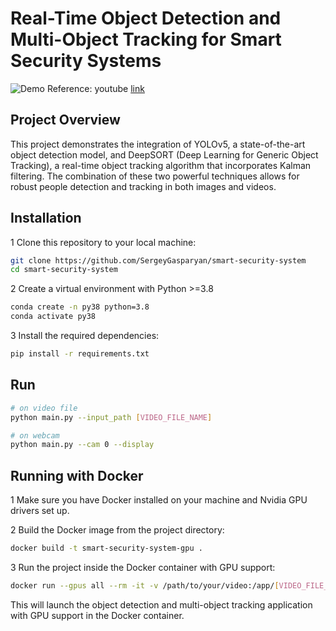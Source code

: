 # Real-Time Object Detection and Multi-Object Tracking for Smart Security Systems
![Demo](assets/result.gif)
Reference: youtube [link](https://www.youtube.com/watch?v=ZBIX2cHvizA&ab_channel=XAmbience) 

## Project Overview
This project demonstrates the integration of YOLOv5, a state-of-the-art object detection model, and DeepSORT (Deep Learning for Generic Object Tracking), a real-time object tracking algorithm that incorporates Kalman filtering. The combination of these two powerful techniques allows for robust people detection and tracking in both images and videos.

## Installation
1 Clone this repository to your local machine:
```bash
git clone https://github.com/SergeyGasparyan/smart-security-system
cd smart-security-system
```

2 Create a virtual environment with Python >=3.8
```bash
conda create -n py38 python=3.8    
conda activate py38   
```

3 Install the required dependencies:
```bash
pip install -r requirements.txt
```

## Run
```bash
# on video file
python main.py --input_path [VIDEO_FILE_NAME]

# on webcam 
python main.py --cam 0 --display
```

## Running with Docker
1 Make sure you have Docker installed on your machine and Nvidia GPU drivers set up.

2 Build the Docker image from the project directory:
```bash
docker build -t smart-security-system-gpu .
```

3 Run the project inside the Docker container with GPU support:
```bash
docker run --gpus all --rm -it -v /path/to/your/video:/app/[VIDEO_FILE_NAME] smart-security-system-gpu
```
This will launch the object detection and multi-object tracking application with GPU support in the Docker container.
